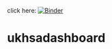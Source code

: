 click here: [![Binder](https://mybinder.org/badge_logo.svg)](https://mybinder.org/v2/gh/zeinabbarre/ukhsadashboard/HEAD)

# ukhsadashboard
